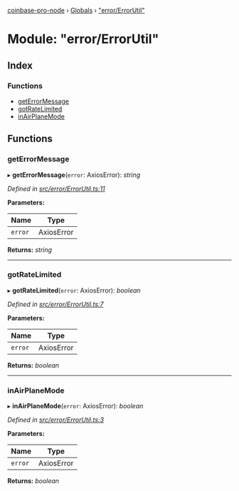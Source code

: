[coinbase-pro-node](../README.md) › [Globals](../globals.md) › ["error/ErrorUtil"](_error_errorutil_.md)

# Module: "error/ErrorUtil"

## Index

### Functions

- [getErrorMessage](_error_errorutil_.md#geterrormessage)
- [gotRateLimited](_error_errorutil_.md#gotratelimited)
- [inAirPlaneMode](_error_errorutil_.md#inairplanemode)

## Functions

### getErrorMessage

▸ **getErrorMessage**(`error`: AxiosError): _string_

_Defined in [src/error/ErrorUtil.ts:11](https://github.com/bennyn/coinbase-pro-node/blob/c83e588/src/error/ErrorUtil.ts#L11)_

**Parameters:**

| Name    | Type       |
| ------- | ---------- |
| `error` | AxiosError |

**Returns:** _string_

---

### gotRateLimited

▸ **gotRateLimited**(`error`: AxiosError): _boolean_

_Defined in [src/error/ErrorUtil.ts:7](https://github.com/bennyn/coinbase-pro-node/blob/c83e588/src/error/ErrorUtil.ts#L7)_

**Parameters:**

| Name    | Type       |
| ------- | ---------- |
| `error` | AxiosError |

**Returns:** _boolean_

---

### inAirPlaneMode

▸ **inAirPlaneMode**(`error`: AxiosError): _boolean_

_Defined in [src/error/ErrorUtil.ts:3](https://github.com/bennyn/coinbase-pro-node/blob/c83e588/src/error/ErrorUtil.ts#L3)_

**Parameters:**

| Name    | Type       |
| ------- | ---------- |
| `error` | AxiosError |

**Returns:** _boolean_
